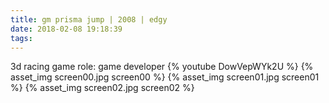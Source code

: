 ```yaml
---
title: gm prisma jump | 2008 | edgy
date: 2018-02-08 19:18:39
tags:
---
```

3d racing game
role: game developer
{% youtube DowVepWYk2U %}
{% asset_img screen00.jpg screen00 %}
{% asset_img screen01.jpg screen01 %}
{% asset_img screen02.jpg screen02 %}
